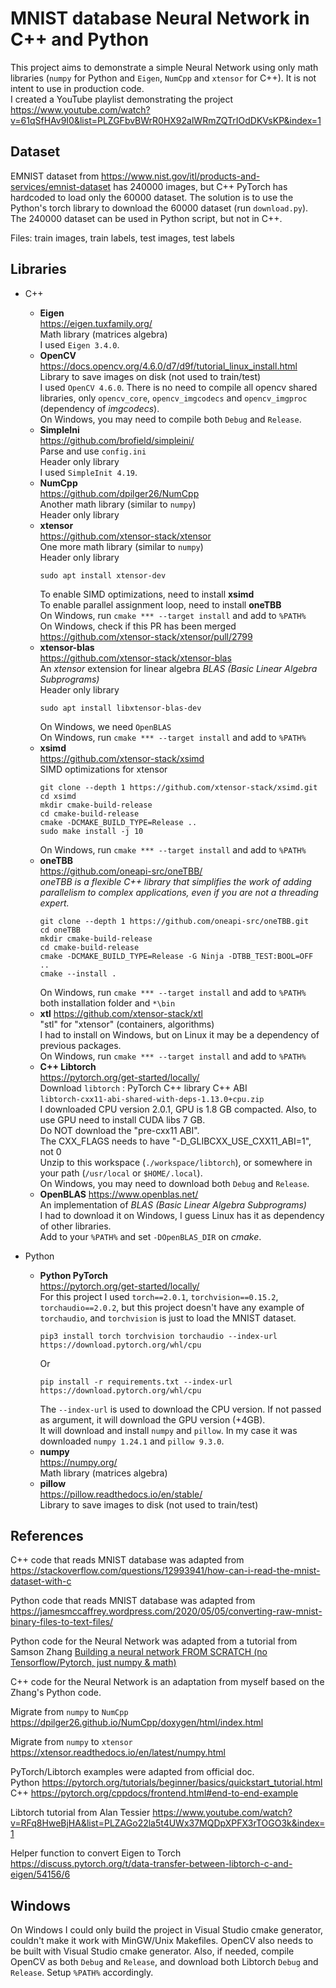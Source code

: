 # MNIST database Neural Network in C++ and Python

This project aims to demonstrate a simple Neural Network using only math libraries (`numpy` for Python and `Eigen`,
`NumCpp` and `xtensor` for C++). It is not intent to use in production code.  
I created a YouTube playlist demonstrating the
project https://www.youtube.com/watch?v=61qSfHAv9I0&list=PLZGFbvBWrR0HX92alWRmZQTrIOdDKVsKP&index=1

## Dataset

EMNIST dataset from https://www.nist.gov/itl/products-and-services/emnist-dataset has 240000 images, but C++ PyTorch has
hardcoded to load only the 60000 dataset. The solution is to use the Python's torch library to download the 60000
dataset (run `download.py`). The 240000 dataset can be used in Python script, but not in C++.

Files: train images, train labels, test images, test labels

## Libraries

- C++
    - **Eigen**  
      https://eigen.tuxfamily.org/  
      Math library (matrices algebra)  
      I used `Eigen 3.4.0`.
    - **OpenCV**  
      https://docs.opencv.org/4.6.0/d7/d9f/tutorial_linux_install.html  
      Library to save images on disk (not used to train/test)  
      I used `OpenCV 4.6.0`. There is no need to compile all opencv shared libraries, only `opencv_core`,
      `opencv_imgcodecs` and `opencv_imgproc` (dependency of _imgcodecs_).  
      On Windows, you may need to compile both `Debug` and `Release`.  
    - **SimpleIni**  
      https://github.com/brofield/simpleini/  
      Parse and use `config.ini`  
      Header only library  
      I used `SimpleInit 4.19`.  
    - **NumCpp**  
      https://github.com/dpilger26/NumCpp  
      Another math library (similar to `numpy`)  
      Header only library  
    - **xtensor**  
      https://github.com/xtensor-stack/xtensor  
      One more math library (similar to `numpy`)  
      Header only library  
      ```shell
      sudo apt install xtensor-dev
      ```
      To enable SIMD optimizations, need to install **xsimd**  
      To enable parallel assignment loop, need to install **oneTBB**  
      On Windows, run `cmake *** --target install` and add to `%PATH%`  
      On Windows, check if this PR has been merged https://github.com/xtensor-stack/xtensor/pull/2799  
    - **xtensor-blas**  
      https://github.com/xtensor-stack/xtensor-blas  
      An _xtensor_ extension for linear algebra _BLAS (Basic Linear Algebra Subprograms)_  
      Header only library  
      ```shell
      sudo apt install libxtensor-blas-dev
      ```
      On Windows, we need `OpenBLAS`  
      On Windows, run `cmake *** --target install` and add to `%PATH%`  
    - **xsimd**  
      https://github.com/xtensor-stack/xsimd  
      SIMD optimizations for xtensor  
      ```shell
      git clone --depth 1 https://github.com/xtensor-stack/xsimd.git
      cd xsimd
      mkdir cmake-build-release
      cd cmake-build-release
      cmake -DCMAKE_BUILD_TYPE=Release ..
      sudo make install -j 10
      ```
      On Windows, run `cmake *** --target install` and add to `%PATH%`  
    - **oneTBB**  
      https://github.com/oneapi-src/oneTBB/  
      _oneTBB is a flexible C++ library that simplifies the work of adding parallelism to complex applications, even if you are not a threading expert._ 
      ```shell
      git clone --depth 1 https://github.com/oneapi-src/oneTBB.git
      cd oneTBB
      mkdir cmake-build-release
      cd cmake-build-release
      cmake -DCMAKE_BUILD_TYPE=Release -G Ninja -DTBB_TEST:BOOL=OFF ..
      cmake --install .
      ```
      On Windows, run `cmake *** --target install` and add to `%PATH%` both installation folder and `*\bin`    
    - **xtl**
      https://github.com/xtensor-stack/xtl  
      "stl" for "xtensor" (containers, algorithms)  
      I had to install on Windows, but on Linux it may be a dependency of previous packages.  
      On Windows, run `cmake *** --target install` and add to `%PATH%`  
    - **C++ Libtorch**  
      https://pytorch.org/get-started/locally/  
      Download `libtorch` : PyTorch C++ library C++ ABI  
      `libtorch-cxx11-abi-shared-with-deps-1.13.0+cpu.zip`  
      I downloaded CPU version 2.0.1, GPU is 1.8 GB compacted. Also, to use GPU need to install CUDA libs 7 GB.  
      Do NOT download the "pre-cxx11 ABI".  
      The CXX_FLAGS needs to have "-D_GLIBCXX_USE_CXX11_ABI=1", not 0  
      Unzip to this workspace (`./workspace/libtorch`), or somewhere in your path (`/usr/local` or `$HOME/.local`).  
      On Windows, you may need to download both `Debug` and `Release`.  
    - **OpenBLAS**
      https://www.openblas.net/  
      An implementation of _BLAS (Basic Linear Algebra Subprograms)_  
      I had to download it on Windows, I guess Linux has it as dependency of other libraries.  
      Add to your `%PATH%` and set `-DOpenBLAS_DIR` on _cmake_.  

- Python
    - **Python PyTorch**  
      https://pytorch.org/get-started/locally/  
      For this project I used `torch==2.0.1`, `torchvision==0.15.2`, `torchaudio==2.0.2`, but this project doesn't have any example of `torchaudio`, and `torchvision` is just to load the MNIST dataset.  
      ```shell
      pip3 install torch torchvision torchaudio --index-url https://download.pytorch.org/whl/cpu
      ```
      Or
      ```shell
      pip install -r requirements.txt --index-url https://download.pytorch.org/whl/cpu
      ```
      The `--index-url` is used to download the CPU version. If not passed as argument, it will download the GPU version (+4GB).  
      It will download and install `numpy` and `pillow`. In my case it was downloaded `numpy 1.24.1` and `pillow 9.3.0`.  
    - **numpy**  
      https://numpy.org/  
      Math library (matrices algebra)  
    - **pillow**  
      https://pillow.readthedocs.io/en/stable/  
      Library to save images to disk (not used to train/test)  

## References

C++ code that reads MNIST database was adapted
from https://stackoverflow.com/questions/12993941/how-can-i-read-the-mnist-dataset-with-c

Python code that reads MNIST database was adapted
from https://jamesmccaffrey.wordpress.com/2020/05/05/converting-raw-mnist-binary-files-to-text-files/

Python code for the Neural Network was adapted from a tutorial from Samson
Zhang [Building a neural network FROM SCRATCH (no Tensorflow/Pytorch, just numpy & math)](https://www.youtube.com/watch?v=w8yWXqWQYmU)

C++ code for the Neural Network is an adaptation from myself based on the Zhang's Python code.

Migrate from `numpy` to `NumCpp` https://dpilger26.github.io/NumCpp/doxygen/html/index.html

Migrate from `numpy` to `xtensor` https://xtensor.readthedocs.io/en/latest/numpy.html

PyTorch/Libtorch examples were adapted from official doc.  
Python https://pytorch.org/tutorials/beginner/basics/quickstart_tutorial.html  
C++ https://pytorch.org/cppdocs/frontend.html#end-to-end-example

Libtorch tutorial from Alan
Tessier https://www.youtube.com/watch?v=RFq8HweBjHA&list=PLZAGo22la5t4UWx37MQDpXPFX3rTOGO3k&index=1

Helper function to convert Eigen to Torch
https://discuss.pytorch.org/t/data-transfer-between-libtorch-c-and-eigen/54156/6

## Windows

On Windows I could only build the project in Visual Studio cmake generator, couldn't make it work with MinGW/Unix
Makefiles. OpenCV also needs to be built with Visual Studio cmake generator. Also, if needed, compile OpenCV as both `Debug` and `Release`, and download both Libtorch `Debug` and `Release`. Setup `%PATH%` accordingly.  

